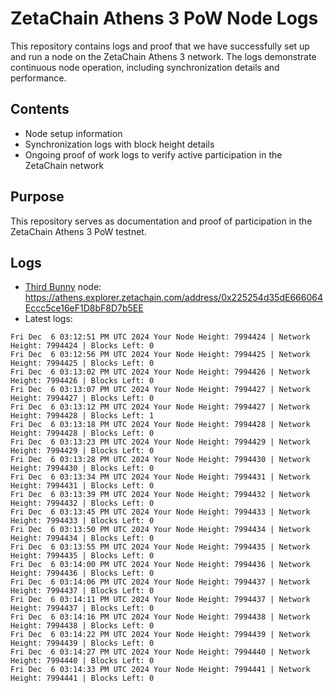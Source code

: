 # ZetaChain Athens 3 PoW Node Logs
This repository contains logs and proof that we have successfully set up and run a node on the ZetaChain Athens 3 network. The logs demonstrate continuous node operation, including synchronization details and performance.

## Contents
- Node setup information
- Synchronization logs with block height details
- Ongoing proof of work logs to verify active participation in the ZetaChain network

## Purpose
This repository serves as documentation and proof of participation in the ZetaChain Athens 3 PoW testnet.

## Logs

- [Third Bunny](https://thirdbunny.xyz/) node: https://athens.explorer.zetachain.com/address/0x225254d35dE666064Eccc5ce16eF1D8bF8D7b5EE
- Latest logs:
```
Fri Dec  6 03:12:51 PM UTC 2024 Your Node Height: 7994424 | Network Height: 7994424 | Blocks Left: 0
Fri Dec  6 03:12:56 PM UTC 2024 Your Node Height: 7994425 | Network Height: 7994425 | Blocks Left: 0
Fri Dec  6 03:13:02 PM UTC 2024 Your Node Height: 7994426 | Network Height: 7994426 | Blocks Left: 0
Fri Dec  6 03:13:07 PM UTC 2024 Your Node Height: 7994427 | Network Height: 7994427 | Blocks Left: 0
Fri Dec  6 03:13:12 PM UTC 2024 Your Node Height: 7994427 | Network Height: 7994428 | Blocks Left: 1
Fri Dec  6 03:13:18 PM UTC 2024 Your Node Height: 7994428 | Network Height: 7994428 | Blocks Left: 0
Fri Dec  6 03:13:23 PM UTC 2024 Your Node Height: 7994429 | Network Height: 7994429 | Blocks Left: 0
Fri Dec  6 03:13:28 PM UTC 2024 Your Node Height: 7994430 | Network Height: 7994430 | Blocks Left: 0
Fri Dec  6 03:13:34 PM UTC 2024 Your Node Height: 7994431 | Network Height: 7994431 | Blocks Left: 0
Fri Dec  6 03:13:39 PM UTC 2024 Your Node Height: 7994432 | Network Height: 7994432 | Blocks Left: 0
Fri Dec  6 03:13:45 PM UTC 2024 Your Node Height: 7994433 | Network Height: 7994433 | Blocks Left: 0
Fri Dec  6 03:13:50 PM UTC 2024 Your Node Height: 7994434 | Network Height: 7994434 | Blocks Left: 0
Fri Dec  6 03:13:55 PM UTC 2024 Your Node Height: 7994435 | Network Height: 7994435 | Blocks Left: 0
Fri Dec  6 03:14:00 PM UTC 2024 Your Node Height: 7994436 | Network Height: 7994436 | Blocks Left: 0
Fri Dec  6 03:14:06 PM UTC 2024 Your Node Height: 7994437 | Network Height: 7994437 | Blocks Left: 0
Fri Dec  6 03:14:11 PM UTC 2024 Your Node Height: 7994437 | Network Height: 7994437 | Blocks Left: 0
Fri Dec  6 03:14:16 PM UTC 2024 Your Node Height: 7994438 | Network Height: 7994438 | Blocks Left: 0
Fri Dec  6 03:14:22 PM UTC 2024 Your Node Height: 7994439 | Network Height: 7994439 | Blocks Left: 0
Fri Dec  6 03:14:27 PM UTC 2024 Your Node Height: 7994440 | Network Height: 7994440 | Blocks Left: 0
Fri Dec  6 03:14:33 PM UTC 2024 Your Node Height: 7994441 | Network Height: 7994441 | Blocks Left: 0
```
